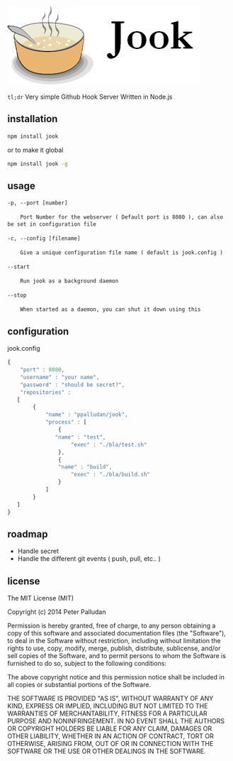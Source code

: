 ![alt text](https://github.com/ppalludan/jook/blob/develop/lib/logo.png "Jook")


`tl;dr` 
Very simple Github Hook Server Written in Node.js

## installation

```bash
npm install jook
```

or to make it global

```bash
npm install jook -g
```

## usage

	-p, --port [number]  

	    Port Number for the webserver ( Default port is 8080 ), can also be set in configuration file

	-c, --config [filename]

		Give a unique configuration file name ( default is jook.config )

	--start 

		Run jook as a background daemon

	--stop

		When started as a daemon, you can shut it down using this 


## configuration

jook.config
```js
{
	"port" : 8080,
	"username" : "your name",
	"password" : "should be secret?",
	"repositories" : 
   [
		{
			"name" : "ppalludan/jook",
			"process" : [
				{
               "name" : "test",
					"exec" : "./bla/test.sh"
				}, 
				{
              	"name" : "build",
					"exec" : "./bla/build.sh"
				}
			]
		}
   ]
}
```

## roadmap

- Handle secret
- Handle the different git events ( push, pull, etc.. )

## license

The MIT License (MIT)

Copyright (c) 2014 Peter Palludan

Permission is hereby granted, free of charge, to any person obtaining a copy
of this software and associated documentation files (the "Software"), to deal
in the Software without restriction, including without limitation the rights
to use, copy, modify, merge, publish, distribute, sublicense, and/or sell
copies of the Software, and to permit persons to whom the Software is
furnished to do so, subject to the following conditions:

The above copyright notice and this permission notice shall be included in all
copies or substantial portions of the Software.

THE SOFTWARE IS PROVIDED "AS IS", WITHOUT WARRANTY OF ANY KIND, EXPRESS OR
IMPLIED, INCLUDING BUT NOT LIMITED TO THE WARRANTIES OF MERCHANTABILITY,
FITNESS FOR A PARTICULAR PURPOSE AND NONINFRINGEMENT. IN NO EVENT SHALL THE
AUTHORS OR COPYRIGHT HOLDERS BE LIABLE FOR ANY CLAIM, DAMAGES OR OTHER
LIABILITY, WHETHER IN AN ACTION OF CONTRACT, TORT OR OTHERWISE, ARISING FROM,
OUT OF OR IN CONNECTION WITH THE SOFTWARE OR THE USE OR OTHER DEALINGS IN THE
SOFTWARE.
